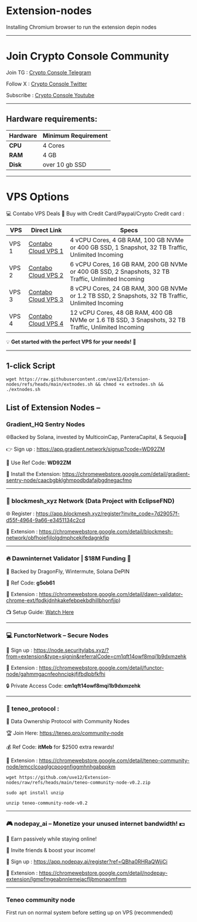 # Extension-nodes

Installing Chromium browser to run the extension depin nodes

---

# Join Crypto Console Community

Join TG : [Crypto Console Telegram](https://t.me/cryptoconsol) 

Follow X : [Crypto Console Twitter](https://www.x.com/cryptoconsol) 

Subscribe : [Crypto Console Youtube](https://www.youtube.com/@cryptoconsole)

---

## Hardware requirements:

| **Hardware** | **Minimum Requirement** |
|--------------|-------------------------|
| **CPU**      | 4 Cores                 |
| **RAM**      | 4 GB                    | 
| **Disk**     | over 10 gb SSD          |

---

# VPS Options

💻 Contabo VPS Deals 🚀 Buy with Credit Card/Paypal/Crypto Credit card : 


| **VPS** | **Direct Link**                      | **Specs**                                                                                              |
|---------|--------------------------------------|--------------------------------------------------------------------------------------------------------|
| VPS 1   | [Contabo Cloud VPS 1](https://www.jdoqocy.com/click-101278318-15692486) | 4 vCPU Cores, 4 GB RAM, 100 GB NVMe or 400 GB SSD, 1 Snapshot, 32 TB Traffic, Unlimited Incoming      |
| VPS 2   | [Contabo Cloud VPS 2](https://www.anrdoezrs.net/click-101278318-13796472) | 6 vCPU Cores, 16 GB RAM, 200 GB NVMe or 400 GB SSD, 2 Snapshots, 32 TB Traffic, Unlimited Incoming  |
| VPS 3   | [Contabo Cloud VPS 3](https://www.dpbolvw.net/click-101278318-13796474) | 8 vCPU Cores, 24 GB RAM, 300 GB NVMe or 1.2 TB SSD, 2 Snapshots, 32 TB Traffic, Unlimited Incoming    |
| VPS 4   | [Contabo Cloud VPS 4](https://www.anrdoezrs.net/click-101278318-13796476) | 12 vCPU Cores, 48 GB RAM, 400 GB NVMe or 1.6 TB SSD, 3 Snapshots, 32 TB Traffic, Unlimited Incoming |


💡 **Get started with the perfect VPS for your needs!** 🚀

---

## 1-click Script
```
wget https://raw.githubusercontent.com/uve12/Extension-nodes/refs/heads/main/extnodes.sh && chmod +x extnodes.sh && ./extnodes.sh
```

## List of Extension Nodes – 


### Gradient_HQ Sentry Nodes 

🌐Backed by Solana, invested by MulticoinCap, PanteraCapital, &  Sequoia💼

👉 Sign up : https://app.gradient.network/signup?code=WD92ZM  

🔗 Use Ref Code: **WD92ZM**

📲 Install the Extension: https://chromewebstore.google.com/detail/gradient-sentry-node/caacbgbklghmpodbdafajbgdnegacfmo

---


### 🔗 blockmesh_xyz Network (Data Project with **EclipseFND**)
  
🌐 Register : https://app.blockmesh.xyz/register?invite_code=7d29057f-d55f-4964-9a66-e3451134c2cd

📲 Extension : https://chromewebstore.google.com/detail/blockmesh-network/obfhoiefijlolgdmphcekifedagnkfjp

---

 
### 🔥 Dawninternet Validator | $18M Funding 🚀
  
💼 Backed by DragonFly, Wintermute, Solana DePIN

🔗 Ref Code: **g5ob61**

📲 Extension : https://chromewebstore.google.com/detail/dawn-validator-chrome-ext/fpdkjdnhkakefebpekbdhillbhonfjjp)  

📺 Setup Guide: [Watch Here](https://youtu.be/PCnIyc9IMrE)

---

### 💻 FunctorNetwork – Secure Nodes  

🔗 Sign up : https://node.securitylabs.xyz/?from=extension&type=signin&referralCode=cm1qft14owf8mqi1b9dxmzehk

📲 Extension : https://chromewebstore.google.com/detail/functor-node/gahmmgacnfeohncipkjfjfbdlpbfkfhi

🔒 Private Access Code: **cm1qft14owf8mqi1b9dxmzehk**

---

### 🔗 teneo_protocol : 

📲 Data Ownership Protocol with Community Nodes 

🏆 Join Here: https://teneo.pro/community-node 

💰 Ref Code: **itMeb**  for $2500 extra rewards!

📲 Extension : https://chromewebstore.google.com/detail/teneo-community-node/emcclcoaglgcpoognfiggmhnhgabppkm



```
wget https://github.com/uve12/Extension-nodes/raw/refs/heads/main/teneo-community-node-v0.2.zip
```
```
sudo apt install unzip
```
```
unzip teneo-community-node-v0.2
```

---

### 🎮 nodepay_ai – Monetize your unused internet bandwidth! 💵  

🌟 Earn passively while staying online!  

👥 Invite friends & boost your income!  

🔗 Sign up : https://app.nodepay.ai/register?ref=QBha0RHRaQWjjCi

📲 Extension : https://chromewebstore.google.com/detail/nodepay-extension/lgmpfmgeabnnlemejacfljbmonaomfmm

---

### Teneo community node



First run on normal system before setting up on VPS (recommended)





